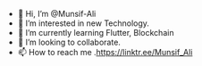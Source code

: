 - 👋 Hi, I’m @Munsif-Ali
- 👀 I’m interested in new Technology.
- 🌱 I’m currently learning Flutter, Blockchain
- 💞️ I’m looking to collaborate.
- 📫 How to reach me .https://linktr.ee/Munsif_Ali

<!---
Munsif-Ali/Munsif-Ali is a ✨ special ✨ repository because its `README.md` (this file) appears on your GitHub profile.
You can click the Preview link to take a look at your changes.
--->
